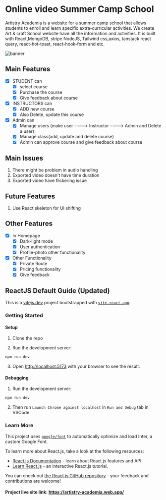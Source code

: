  # Online video Summer Camp School

Artistry Academia is a website for a summer camp school that allows students to enroll and learn specific extra-curricular activities. We create Art & craft School website have all the information and activities. It is built with React,MongoDB, stripe NodeJS, Tailwind css,axios, tanstack react query, react-hot-toast, react-hook-form and etc.

![banner](https://github.com/shanto001971/shanto001971-online-video-editing-platform-client/assets/109459931/86ae94f9-5e6d-4866-8870-536482c94cbd)

## Main Features

- [x] STUDENT can
  - [x] select course
  - [x] Purchase the course
  - [x] Give feedback about course
- [x] INSTRUCTORS can
  - [x] ADD new course
  - [x] Also Delete, update this course
- [x] Admin can
  - [x] Manage users (make user ----> Instructor ----> Admin and Delete a user)
  - [x] Manage class(add, update and delete course)
  - [x] Admin can approve course and give feedback about course

## Main Issues

1. There might be problem in audio handling
2. Exported video doesn't have time duration
3. Exported video have flickering issue


## Future Features

1. Use React skeleton for UI shifting

## Other Features
- [x] In Homepage
  - [x] Dark-light mode
  - [x] User authentication
  - [x] Profile-photo other functionality
- [x] Other Functionality
  - [x] Private Route
  - [x] Pricing functionality
  - [x] Give feedback

## ReactJS Default Guide (Updated)

This is a [vitejs.dev](https://vitejs.dev/) project bootstrapped with [`vite-react-app`](https://github.com/vitejs/vite).


### Getting Started

#### Setup

1. Clone the repo

2. Run the development server:

```bash
npm run dev
```

3. Open [http://localhost:5173](http://localhost:5173) with your browser to see the result.

#### Debugging

1. Run the development server:

```bash
npm run dev
```

2. Then run `Launch Chrome against localhost` in `Run and Debug` tab in VSCode

### Learn More

This project uses [`google/font`](https://fonts.google.com/) to automatically optimize and load Inter, a custom Google Font.

To learn more about React.js, take a look at the following resources:

- [React.js Documentation](https://react.dev/learn) - learn about React.js features and API.
- [Learn React.js](https://react.dev/learn) - an interactive React.js tutorial.

You can check out [the React.js GitHub repository](https://github.com/reactjs/react.dev) - your feedback and contributions are welcome!

 #### Project live site link: https://artistry-academia.web.app/ ####